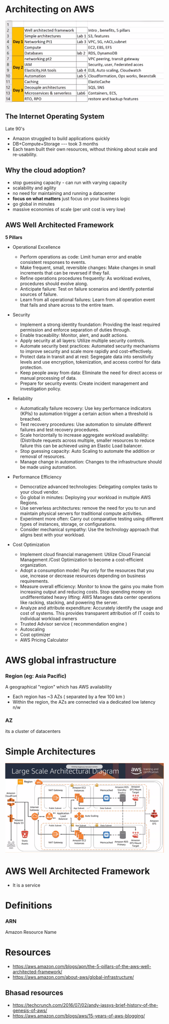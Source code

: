 # Architecting on AWS
![](../assets/aws-training-01.png)


## The Internet Operating System
Late 90's 

- Amazon struggled to build applications quickly
- DB+Compute+Storage --- took 3 months
- Each team built their own resources, without thinking about scale and re-usability.

## Why the cloud adoption?
- stop guessing capacity - can run with varying capacity
- scalability and agility
- no need for maintaining and running a datacenter
- **focus on what matters** just focus on your business logic
- go global in minutes
- massive economies of scale (per unit cost is very low)


## AWS Well Architected Framework

**5 Pillars**
- Operational Excellence
    - Perform operations as code: Limit human error and enable consistent responses to events.
    - Make frequent, small, reversible changes: Make changes in small increments that can be reversed if they fail.
    - Refine operations procedures frequently: As workload evolves,  procedures should evolve along.
    - Anticipate failure: Test on failure scenarios and identify potential sources of failure.
    - Learn from all operational failures: Learn from all operation event that fails and share across to the entire team.

- Security
    - Implement a strong identity foundation: Providing the least required permission and enforce separation of duties through.
    - Enable traceability: Monitor, alert, and audit actions.
    - Apply security at all layers: Utilize multiple security controls.
    - Automate security best practices: Automated security mechanisms to improve security and scale more rapidly and cost-effectively.
    - Protect data in transit and at rest: Segregate data into sensitivity levels and use encryption, tokenization, and access control for data protection.
    - Keep people away from data: Eliminate the need for direct access or manual processing of data.
    - Prepare for security events: Create incident management and investigation policy.

- Reliability
    - Automatically failure recovery: Use key performance indicators (KPIs) to automation trigger a certain action when a threshold is breached.
    - Test recovery procedures: Use automation to simulate different failures and test recovery procedures.
    - Scale horizontally to increase aggregate workload availability: (Distribute requests across multiple, smaller resources to reduce failure this can be achieved using an Elastic Load balancer.
    - Stop guessing capacity: Auto Scaling to automate the addition or removal of resources.
    - Manage change in automation: Changes to the infrastructure should be made using automation.

- Performance Efficiency
    - Democratize advanced technologies: Delegating complex tasks to your cloud vendor.
    - Go global in minutes: Deploying your workload in multiple AWS Regions.
    - Use serverless architectures: remove the need for you to run and maintain physical servers for traditional compute activities.
    - Experiment more often: Carry out comparative testing using different types of instances, storage, or configurations.
    - Consider mechanical sympathy: Use the technology approach that aligns best with your workload.

- Cost Optimization
    - Implement cloud financial management: Utilize Cloud Financial Management /Cost Optimization to become a cost-efficient organization.
    - Adopt a consumption model: Pay only for the resources that you use,  increase or decrease resources depending on business requirements.
    - Measure overall efficiency: Monitor to know the gains you make from increasing output and reducing costs.
    Stop spending money on undifferentiated heavy lifting: AWS Manages data center operations like racking, stacking, and powering the server.
    - Analyze and attribute expenditure: Accurately identify the usage and cost of systems. This provides transparent attribution of IT costs to individual workload owners
    - Trusted Advisor service ( recommendation engine )
    - Autoscaling
    - Cost optimizer
    - AWS Pricing Calculator


# AWS global infrastructure
### Region (eg: Asia Pacific)
A geographical "region" which has AWS availability

- Each region has ~3 AZs ( separated by a few 100 km )
- Within the region, the AZs are connected via a dedicated low latency n/w

### AZ 
its a cluster of datacenters

# Simple Architectures
![](../assets/aws-training-02.png)


# AWS Well Architected Framework
- It is a service


# Definitions
### ARN
Amazon Resource Name



# Resources
- https://aws.amazon.com/blogs/apn/the-5-pillars-of-the-aws-well-architected-framework/
- https://aws.amazon.com/about-aws/global-infrastructure/



## Bhasad resources
- https://techcrunch.com/2016/07/02/andy-jassys-brief-history-of-the-genesis-of-aws/
- https://aws.amazon.com/blogs/aws/15-years-of-aws-blogging/


